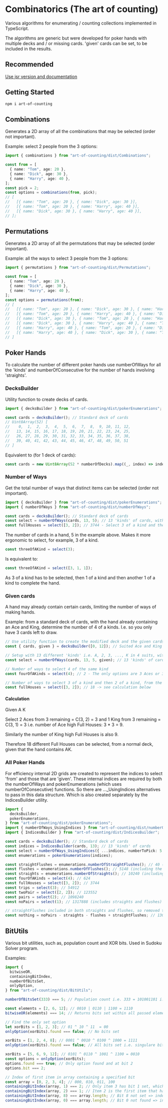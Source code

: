 # Combinatorics (The art of counting)

Various algorithms for enumerating / counting collections implemented in
TypeScript.

The algorithms are generic but were developed for poker hands with multiple
decks and / or missing cards. 'given' cards can be set, to be included in the
results.

## Recommended

[Use jsr version and documentation](https://jsr.io/art-of-counting/dist)

## Getting Started

```bash
npm i art-of-counting
```

## Combinations

Generates a 2D array of all the combinations that may be selected (order not
important).

Example: select 2 people from the 3 options:

```ts
import { combinations } from "art-of-counting/dist/Combinations";

const from = [
  { name: "Tom", age: 20 },
  { name: "Dick", age: 30 },
  { name: "Harry", age: 40 },
];
const pick = 2;
const options = combinations(from, pick);
// [
//   [{ name: "Tom", age: 20 }, { name: "Dick", age: 30 }],
//   [{ name: "Tom", age: 20 }, { name: "Harry", age: 40 }],
//   [{ name: "Dick", age: 30 }, { name: "Harry", age: 40 }],
// ];
```

## Permutations

Generates a 2D array of all the permutations that may be selected (order
important).

Example: all the ways to select 3 people from the 3 options:

```ts
import { permutations } from "art-of-counting/dist/Permutations";

const from = [
  { name: "Tom", age: 20 },
  { name: "Dick", age: 30 },
  { name: "Harry", age: 40 },
];
const options = permutations(from);
// [
//   [{ name: "Tom", age: 20 }, { name: "Dick", age: 30 }, { name: "Harry", age: 40 }],
//   [{ name: "Tom", age: 20 }, { name: "Harry", age: 40 }, { name: "Dick", age: 30 }],
//   [{ name: "Dick", age: 30 }, { name: "Tom", age: 20 }, { name: "Harry", age: 40 }],
//   [{ name: "Dick", age: 30 }, { name: "Harry", age: 40 }, { name: "Tom", age: 20 }],
//   [{ name: "Harry", age: 40 }, { name: "Tom", age: 20 }, { name: "Dick", age: 30 }],
//   [{ name: "Harry", age: 40 }, { name: "Dick", age: 30 }, { name: "Tom", age: 20 }]
// ]
```

## Poker Hands

To calculate the number of different poker hands use numberOfWays for all the
'kinds' and numberOfConsecutive for the number of hands involving 'straights'.

### DecksBuilder

Utility function to create decks of cards.

```ts
import { decksBuilder } from "art-of-counting/dist/pokerEnumerations";

const cards = decksBuilder(); // Standard deck of cards
// Uint8Array(52) [
//    0,  1,  2,  3,  4,  5,  6,  7,  8,  9, 10, 11, 12,
//   13, 14, 15, 16, 17, 18, 19, 20, 21, 22, 23, 24, 25,
//   26, 27, 28, 29, 30, 31, 32, 33, 34, 35, 36, 37, 38,
//   39, 40, 41, 42, 43, 44, 45, 46, 47, 48, 49, 50, 51
// ]
```

Equivalent to (for 1 deck of cards):

```ts
const cards = new Uint8Array(52 * numberOfDecks).map((_, index) => index % 52);
```

### Number of Ways

Get the total number of ways that distinct items can be selected (order not
important).

```ts
import { decksBuilder } from "art-of-counting/dist/pokerEnumerations";
import { numberOfWays } from "art-of-counting/dist/numberOfWays";

const cards = decksBuilder(); // Standard deck of cards
const select = numberOfWays(cards, 13, 5); // 13 'kinds' of cards, with 5 card hands
const fullHouses = select([3, 2]); // 3744 - Select 3 of a kind and then 2 of a kind from the remaining cards
```

The number of cards in a hand, 5 in the example above. Makes it more ergonomic
to select, for example, 3 of a kind.

```ts
const threeOfAKind = select(3);
```

Is equivalent to:

```ts
const threeOfAKind = select([3, 1, 1]);
```

As 3 of a kind has to be selected, then 1 of a kind and then another 1 of a kind
to complete the hand.

### Given cards

A hand may already contain certain cards, limiting the number of ways of making
hands.

Example: from a standard deck of cards, with the hand already containing an Ace
and King, determine the number of 4 of a kinds. I.e. so you only have 3 cards
left to draw.

```ts
// Use utility function to create the modified deck and the given cards:
const { cards, given } = decksBuilder([0, 12]); // Suited Ace and King at indices 0 and 12

// Setup with 13 different 'kinds' i.e. A, 2, 3, ..., K in 4 suits, with given cards e.g. A K (suited)
const select = numberOfWays(cards, 13, 5, given); // 13 'kinds' of cards, with 5 card hands

// Number of ways to select 4 of the same kind
const fourOfAKinds = select(4); // 2 - The only options are 3 Aces or 3 Kings

// Number of ways to select 3 of a kind and then 2 of a kind, from the remaining cards
const fullHouses = select([3, 2]); // 18 -> see calculation below
```

#### Calculation

Given A K

Select 2 Aces from 3 remaining = C(3, 2) = 3 and 1 King from 3 remaining =
C(3, 1) = 3 i.e. number of Ace high Full Houses: 3 * 3 = 9.

Similarly the number of King high Full Houses is also 9.

Therefore 18 different Full Houses can be selected, from a normal deck, given
that the hand contains AK.

### All Poker Hands

For efficiency internal 2D grids are created to represent the indices to select
'from' and those that are 'given'. These internal indices are required by both
the numberOfWays and pokerEnumerations (which uses numberOfConsecutive)
functions. So there are ..._UsingIndices alternatives to pass in this data
structure. Which is also created separately by the IndicesBuilder utility.

```ts
import {
  decksBuilder,
  pokerEnumerations,
} from "art-of-counting/dist/pokerEnumerations";
import { numberOfWays_UsingIndices } from "art-of-counting/dist/numberOfWays";
import { IndicesBuilder } from "art-of-counting/dist/IndicesBuilder";

const cards = decksBuilder(); // Standard deck of cards
const indices = IndicesBuilder(cards, 13); // 13 'kinds' of cards
const select = numberOfWays_UsingIndices({ ...indices, numberToPick: 5 });
const enumerations = pokerEnumerations(indices);

const straightFlushes = enumerations.numberOfStraightFlushes(); // 40 (including the 4 royal flushes)
const flushes = enumerations.numberOfFlushes(); // 5148 (including the 40 straightFlushes)
const straights = enumerations.numberOfStraights(); // 10240 (including the 40 straightFlushes)
const fourOfAKinds = select(4); // 624
const fullHouses = select([3, 2]); // 3744
const trips = select(3); // 54912
const twoPair = select([2, 2]); // 123552
const pairs = select(2); // 1098240
const noPairs = select(1); // 1317888 (includes straights and flushes)

// straightFlushes included in both straights and flushes, so removed twice and has to be re-added
const nothing = noPairs - straights - flushes + straightFlushes; // 1302540
```

## BitUtils

Various bit utilities, such as, population count and XOR bits. Used in Sudoku
Solver program.

Examples:

```ts
import {
  bitwiseOR,
  containingBitIndex,
  numberOfBitsSet,
  onlyOption,
} from "art-of-counting/dist/BitUtils";

numberOfBitsSet(333) === 5; // Population count i.e. 333 = 101001101 i.e. 5 bits set

const elements = [2, 6, 12]; // 0010 | 0110 | 1100 = 1110
bitwiseOR(elements) === 14; // Returns bits set within all passed elements

// Find the only set option
let xorBits = [1, 2, 3]; // 01 ^ 10 ^ 11  = 00
onlyOption(xorBits).found === false; // No bits set

xorBits = [1, 2, 4, 8]; // 0001 ^ 0010 ^ 0100 ^ 1000 = 1111
onlyOption(xorBits).found === false; // All bits set i.e. singulare bit required

xorBits = [5, 6, 9, 12]; // 0101 ^ 0110 ^ 1001 ^ 1100 = 0010
const options = onlyOption(xorBits);
options.found === true; // Only option found and at bit 2
options.bit === 2;

// Index of first item in array containing a specified bit
const array = [0, 2, 3, 4]; // 000, 010, 011, 100
containingBitIndex(array, 1) === 2; // Only item 3 has bit 1 set, which is at index 2 of the array
containingBitIndex(array, 2) === 1; // Item 2 is the first item that has bit 2 set, i.e. index = 1
containingBitIndex(array, 8) === array.length; // Bit 8 not set => index out of range
containingBitIndex(array, 0) === array.length; // Bit 0 not found => index out of range
```

